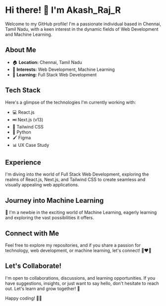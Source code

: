 # Hi there! 👋 I'm Akash_Raj_R

Welcome to my GitHub profile! I'm a passionate individual based in Chennai, Tamil Nadu, with a keen interest in the dynamic fields of Web Development and Machine Learning.

## About Me

- 🏠 **Location:** Chennai, Tamil Nadu
- 👀 **Interests:** Web Development, Machine Learning
- 🌱 **Learning:** Full Stack Web Development

## Tech Stack

Here's a glimpse of the technologies I'm currently working with:

- 💻 React.js
- ⏭️ Next.js (v13)
- 🎨 Tailwind CSS
- 🐍 Python
- 🖌️ Figma
- 📊 UX Case Study

## Experience

I'm diving into the world of Full Stack Web Development, exploring the realms of React.js, Next.js, and Tailwind CSS to create seamless and visually appealing web applications.

## Journey into Machine Learning

🐣 I'm a newbie in the exciting world of Machine Learning, eagerly learning and exploring the vast possibilities it offers.

## Connect with Me

Feel free to explore my repositories, and if you share a passion for technology, web development, or machine learning, let's connect! 💞❤️💙

## Let's Collaborate!

I'm open to collaborations, discussions, and learning opportunities. If you have suggestions, insights, or just want to say hello, don't hesitate to reach out. Let's learn and grow together! 🚀

Happy coding! 🧑‍💻

<!---
ak18akashrajr/ak18akashrajr is a ✨ special ✨ repository because its `README.md` (this file) appears on your GitHub profile.
You can click the Preview link to take a look at your changes.
--->
